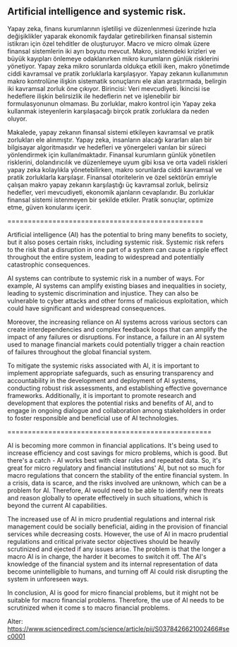 ## Artificial intelligence and systemic risk. ##

Yapay zeka, finans kurumlarının işletilişi ve düzenlenmesi üzerinde hızla değişiklikler yaparak ekonomik faydalar getirebilirken finansal sistemin istikrarı için özel tehditler de oluşturuyor. Macro ve micro olmak üzere finansal sistemlerin iki ayrı boyutu mevcut. Makro, sistemdeki krizleri ve büyük kayıpları önlemeye odaklanırken mikro kurumların günlük risklerini yönetiyor. Yapay zeka mikro sorunlarda oldukça etkili iken, makro yönetimde ciddi kavramsal ve pratik zorluklarla karşılaşıyor. Yapay zekanın kullanımının makro kontrolüne ilişkin sistematik sonuçlarını ele alan araştırmada, belirgin iki kavramsal zorluk öne çıkıyor. Birincisi: Veri mevcudiyeti. İkincisi ise hedeflere ilişkin belirsizlik ile hedeflerin net ve işlenebilir bir formulasyonunun olmaması. Bu zorluklar, makro kontrol için Yapay zeka kullanmak isteyenlerin karşılaşacağı birçok pratik zorluklara da neden oluyor.

Makalede, yapay zekanın finansal sistemi etkileyen kavramsal ve pratik zorlukları ele alınmıştır. Yapay zeka, insanların alacağı kararları alan bir bilgisayar algoritmasıdır ve hedefleri ve yönergeleri varılan bir süreci yönlendirmek için kullanılmaktadır. Finansal kurumların günlük yönetilen risklerini, dolandırıcılık ve düzenlemeye uyum gibi kısa ve orta vadeli riskleri yapay zeka kolaylıkla yönetebilirken, makro sorunlarda ciddi kavramsal ve pratik zorluklarla karşılaşır. Finansal otoritelerin ve özel sektörün emriyle çalışan makro yapay zekanın karşılaştığı üç kavramsal zorluk, belirsiz hedefler, veri mevcudiyeti, ekonomik ajanların cevaplarıdır. Bu zorluklar finansal sistemi istenmeyen bir şekilde etkiler. Pratik sonuçlar, optimize etme, güven konularını içerir.

================================================

Artificial intelligence (AI) has the potential to bring many benefits to society, but it also poses certain risks, including systemic risk. Systemic risk refers to the risk that a disruption in one part of a system can cause a ripple effect throughout the entire system, leading to widespread and potentially catastrophic consequences.

AI systems can contribute to systemic risk in a number of ways. For example, AI systems can amplify existing biases and inequalities in society, leading to systemic discrimination and injustice. They can also be vulnerable to cyber attacks and other forms of malicious exploitation, which could have significant and widespread consequences.

Moreover, the increasing reliance on AI systems across various sectors can create interdependencies and complex feedback loops that can amplify the impact of any failures or disruptions. For instance, a failure in an AI system used to manage financial markets could potentially trigger a chain reaction of failures throughout the global financial system.

To mitigate the systemic risks associated with AI, it is important to implement appropriate safeguards, such as ensuring transparency and accountability in the development and deployment of AI systems, conducting robust risk assessments, and establishing effective governance frameworks. Additionally, it is important to promote research and development that explores the potential risks and benefits of AI, and to engage in ongoing dialogue and collaboration among stakeholders in order to foster responsible and beneficial use of AI technologies.


==================================================

AI is becoming more common in financial applications. It's being used to increase efficiency and cost savings for micro problems, which is good. But there's a catch - AI works best with clear rules and repeated data. So, it's great for micro regulatory and financial institutions' AI, but not so much for macro regulations that concern the stability of the entire financial system. In a crisis, data is scarce, and the risks involved are unknown, which can be a problem for AI. Therefore, AI would need to be able to identify new threats and reason globally to operate effectively in such situations, which is beyond the current AI capabilities.

The increased use of AI in micro prudential regulations and internal risk management could be socially beneficial, aiding in the provision of financial services while decreasing costs. However, the use of AI in macro prudential regulations and critical private sector objectives should be heavily scrutinized and ejected if any issues arise. The problem is that the longer a macro AI is in charge, the harder it becomes to switch it off. The AI's knowledge of the financial system and its internal representation of data become unintelligible to humans, and turning off AI could risk disrupting the system in unforeseen ways.

In conclusion, AI is good for micro financial problems, but it might not be suitable for macro financial problems. Therefore, the use of AI needs to be scrutinized when it come s to macro financial problems.

Alter: https://www.sciencedirect.com/science/article/pii/S0378426621002466#sec0001

